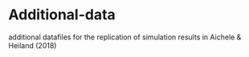 # Additional-data

additional datafiles for the replication of simulation results in Aichele & Heiland (2018)

